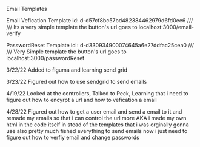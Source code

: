 Email Templates

Email Vefication Template id: d-d57cf8bc57bd482384462979d6fd0ee6 ///
/// Its a very simple template the button's url goes to localhost:3000/email-verify

PasswordReset Template id : d-d330934900074645a6e27ddfac25cea0 ///
/// Very Simple template the button's url goes to localhost:3000/passwordReset


3/22/22
Added to figuma and learning send grid

3/23/22
Figured out how to use sendgrid to send emails 

4/19/22
Looked at the controllers, Talked to Peck, Learning that i need to figure out how to encyrpt a url and how to vefication a email

4/28/22
Figured out how to get a user email and send a email to it and remade my emails so that i can control the url more AKA i made my own html in the code itself in stead of the templates that i was orginally gonna use also pretty much fished everything to send emails now i just need to figure out how to verfiy email and change passwords 